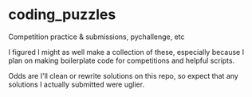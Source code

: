# coding_puzzles
Competition practice &amp; submissions, pychallenge, etc

I figured I might as well make a collection of these, especially because I plan on making boilerplate code for competitions and helpful scripts.

Odds are I'll clean or rewrite solutions on this repo, so expect that any solutions I actually submitted were uglier.
